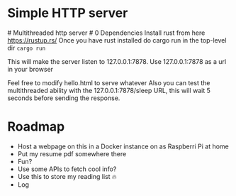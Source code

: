 # Simple HTTP server
\# Multithreaded http server \# 0 Dependencies
Install rust from here https://rustup.rs/
Once you have rust installed do cargo run in the top-level dir 
`cargo run`

This will make the server listen to 127.0.0.1:7878.
Use 127.0.0.1:7878 as a url in your browser

Feel free to modify hello.html to serve whatever
Also you can test the multithreaded ability with the 127.0.0.1:7878/sleep URL, this will wait 5 seconds before sending the response.

# Roadmap
- Host a webpage on this in a Docker instance on as Raspberri Pi at home
- Put my resume pdf somewhere there
- Fun?
- Use some APIs to fetch cool info?
- Use this to store my reading list :fire:
- Log
